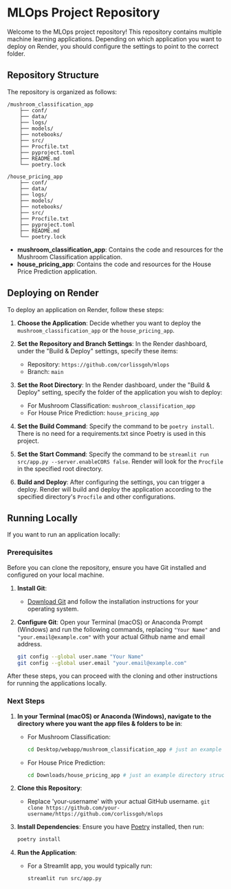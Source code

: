 # MLOps Project Repository

Welcome to the MLOps project repository! This repository contains multiple machine learning applications. Depending on which application you want to deploy on Render, you should configure the settings to point to the correct folder.

## Repository Structure

The repository is organized as follows:

```
/mushroom_classification_app
    ├── conf/
    ├── data/
    ├── logs/
    ├── models/
    ├── notebooks/
    ├── src/
    ├── Procfile.txt
    ├── pyproject.toml
    ├── README.md
    └── poetry.lock

/house_pricing_app
    ├── conf/
    ├── data/
    ├── logs/
    ├── models/
    ├── notebooks/
    ├── src/
    ├── Procfile.txt
    ├── pyproject.toml
    ├── README.md
    └── poetry.lock

```

- **mushroom_classification_app**: Contains the code and resources for the Mushroom Classification application.
- **house_pricing_app**: Contains the code and resources for the House Price Prediction application.

## Deploying on Render

To deploy an application on Render, follow these steps:

1. **Choose the Application**: Decide whether you want to deploy the `mushroom_classification_app` or the `house_pricing_app`.

2. **Set the Repository and Branch Settings**: In the Render dashboard, under the "Build & Deploy" settings, specify these items:
   - Repository: `https://github.com/corlissgoh/mlops`
   - Branch: `main`

3. **Set the Root Directory**: In the Render dashboard, under the "Build & Deploy" setting, specify the folder of the application you wish to deploy:
   - For Mushroom Classification: `mushroom_classification_app`
   - For House Price Prediction: `house_pricing_app`

4. **Set the Build Command**: Specify the command to be `poetry install`. There is no need for a requirements.txt since Poetry is used in this project.

5. **Set the Start Command**: Specify the command to be `streamlit run src/app.py --server.enableCORS false`. Render will look for the `Procfile` in the specified root directory.

6. **Build and Deploy**: After configuring the settings, you can trigger a deploy. Render will build and deploy the application according to the specified directory's `Procfile` and other configurations.

## Running Locally

If you want to run an application locally:

### Prerequisites

Before you can clone the repository, ensure you have Git installed and configured on your local machine.

1. **Install Git**:
   - [Download Git](https://git-scm.com/downloads) and follow the installation instructions for your operating system.

2. **Configure Git**: Open your Terminal (macOS) or Anaconda Prompt (Windows) and run the following commands, replacing `"Your Name"` and `"your.email@example.com"` with your
   actual Github name and email address.
   ```bash
   git config --global user.name "Your Name"
   git config --global user.email "your.email@example.com"
   ```

After these steps, you can proceed with the cloning and other instructions for running the applications locally.

### Next Steps

1. **In your Terminal (macOS) or Anaconda (Windows), navigate to the directory where you want the app files & folders to be in**:
   - For Mushroom Classification:
     ```bash
     cd Desktop/webapp/mushroom_classification_app # just an example directory structure
     ```
   - For House Price Prediction:
     ```bash
     cd Downloads/house_pricing_app # just an example directory structure
     ```

2. **Clone this Repository**:
   - Replace 'your-username' with your actual GitHub username.
     `git clone https://github.com/your-username/https://github.com/corlissgoh/mlops`

3. **Install Dependencies**: Ensure you have [Poetry](https://python-poetry.org/) installed, then run:
   ```bash
   poetry install
   ```

4. **Run the Application**:
   - For a Streamlit app, you would typically run:
     ```bash
     streamlit run src/app.py
     ```
